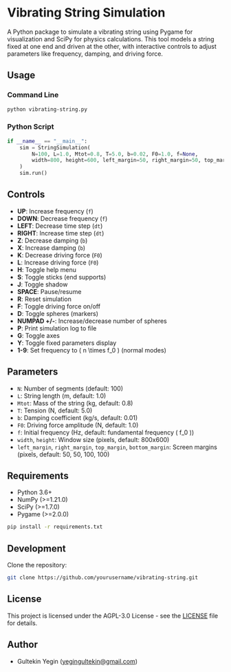 # Vibrating String Simulation
A Python package to simulate a vibrating string using Pygame for visualization and SciPy for physics calculations. This tool models a string fixed at one end and driven at the other, with interactive controls to adjust parameters like frequency, damping, and driving force.

## Usage
### Command Line
```bash
python vibrating-string.py
```
### Python Script
```python
if __name__ == "__main__":
    sim = StringSimulation(
        N=100, L=1.0, Mtot=0.8, T=5.0, b=0.02, F0=1.0, f=None,
        width=800, height=600, left_margin=50, right_margin=50, top_margin=100, bottom_margin=100
    )
    sim.run()
```
## Controls
- **UP**: Increase frequency (`f`)
- **DOWN**: Decrease frequency (`f`)
- **LEFT**: Decrease time step (`dt`)
- **RIGHT**: Increase time step (`dt`)
- **Z**: Decrease damping (`b`)
- **X**: Increase damping (`b`)
- **K**: Decrease driving force (`F0`)
- **L**: Increase driving force (`F0`)
- **H**: Toggle help menu
- **S**: Toggle sticks (end supports)
- **J**: Toggle shadow
- **SPACE**: Pause/resume
- **R**: Reset simulation
- **F**: Toggle driving force on/off
- **D**: Toggle spheres (markers)
- **NUMPAD +/-**: Increase/decrease number of spheres
- **P**: Print simulation log to file
- **G**: Toggle axes
- **Y**: Toggle fixed parameters display
- **1-9**: Set frequency to \( n \times f_0 \) (normal modes)
## Parameters
- `N`: Number of segments (default: 100)
- `L`: String length (m, default: 1.0)
- `Mtot`: Mass of the string (kg, default: 0.8)
- `T`: Tension (N, default: 5.0)
- `b`: Damping coefficient (kg/s, default: 0.01)
- `F0`: Driving force amplitude (N, default: 1.0)
- `f`: Initial frequency (Hz, default: fundamental frequency \( f_0 \))
- `width`, `height`: Window size (pixels, default: 800x600)
- `left_margin`, `right_margin`, `top_margin`, `bottom_margin`: Screen margins (pixels, default: 50, 50, 100, 100)
## Requirements
- Python 3.6+
- NumPy (>=1.21.0)
- SciPy (>=1.7.0)
- Pygame (>=2.0.0)
```bash
pip install -r requirements.txt
```
## Development
Clone the repository:
   ```bash
   git clone https://github.com/yourusername/vibrating-string.git
   ```
## License
This project is licensed under the AGPL-3.0 License - see the [LICENSE](LICENSE) file for details.
## Author
- Gultekin Yegin (yegingultekin@gmail.com)
